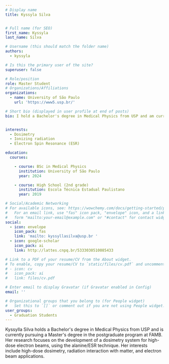 ```yaml
---
# Display name
title: Kyssyla Silva


# Full name (for SEO)
first_name: Kyssyla
last_name: Silva

# Username (this should match the folder name)
authors:
  - kyssyla

# Is this the primary user of the site?
superuser: false

# Role/position
role: Master Student
# Organizations/Affiliations
organizations:
  - name: University of São Paulo
    url: 'https://www5.usp.br/'

# Short bio (displayed in user profile at end of posts)
bio: I hold a Bachelor's degree in Medical Physics from USP and am currently pursuing a Master's degree in the postgraduate program at FAMB. My research focuses on the development of a dosimetry system for high-dose electron beams, using the alanine/ESR technique. My interests include high-dose dosimetry, radiation interaction with matter, and electron beam applications.


interests:
  - Dosimetry
  - Ionizing radiation
  - Electron Spin Resonance (ESR)

education:
  courses:

    - course: BSc in Medical Physics
      institution: University of São Paulo
      year: 2024

    - course: High School (2nd grade)
      institution: Escola Técnica Estadual Paulistano
      year: 2019

# Social/Academic Networking
# For available icons, see: https://wowchemy.com/docs/getting-started/page-builder/#icons
#   For an email link, use "fas" icon pack, "envelope" icon, and a link in the
#   form "mailto:your-email@example.com" or "#contact" for contact widget.
social:
  - icon: envelope
    icon_pack: fas
    link: 'mailto: kyssyllasilva@usp.br '
  - icon: google-scholar
    icon_pack: ai
    link: http://lattes.cnpq.br/5333030510085433 

# Link to a PDF of your resume/CV from the About widget.
# To enable, copy your resume/CV to `static/files/cv.pdf` and uncomment the lines below.
# - icon: cv
#   icon_pack: ai
#   link: files/cv.pdf

# Enter email to display Gravatar (if Gravatar enabled in Config)
email: ''

# Organizational groups that you belong to (for People widget)
#   Set this to `[]` or comment out if you are not using People widget.
user_groups:
  - Graduation Students
---
```

Kyssylla Silva holds a Bachelor's degree in Medical Physics from USP and is currently pursuing a Master's degree in the postgraduate program at FAMB. Her research focuses on the development of a dosimetry system for high-dose electron beams, using the alanine/ESR technique. Her interests include high-dose dosimetry, radiation interaction with matter, and electron beam applications.


